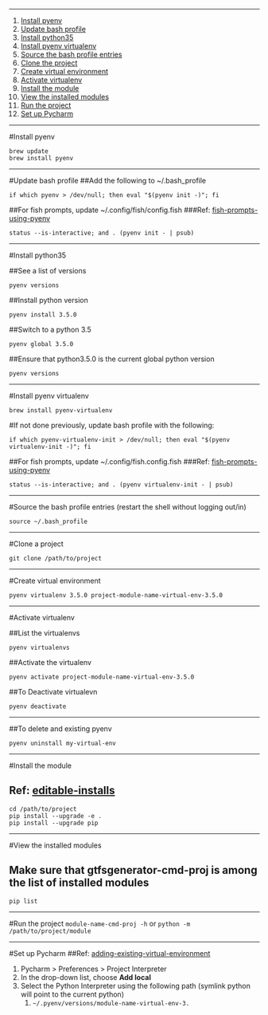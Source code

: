 ___
1. [Install pyenv](https://github.com/bf4648/pyenv-setup#install-pyenv "Install pyenv")
2. [Update bash profile](https://github.com/bf4648/pyenv-setup#update-bash-profile "Update Bash Profile")
3. [Install python35](https://github.com/bf4648/pyenv-setup#install-python35)
4. [Install pyenv virtualenv](https://github.com/bf4648/pyenv-setup#install-pyenv-virtualenv)
6. [Source the bash profile entries](https://github.com/bf4648/pyenv-setup#source-the-bash-profile-entries)
7. [Clone the project](https://github.com/bf4648/pyenv-setup#clone-the-project "Clone the project")
8. [Create virtual environment](https://github.com/bf4648/pyenv-setup#create-virtual-environment "Create virtual environment")
9. [Activate virtualenv](https://github.com/bf4648/pyenv-setup#activate-virtualenv "Activate virtualenv")
10. [Install the module](https://github.com/bf4648/pyenv-setup#install-the-module "Install the module")
11. [View the installed modules](https://github.com/bf4648/pyenv-setup#view-the-installed-modules "View the installed modules")
12. [Run the project](https://github.com/bf4648/pyenv-setup#run-the-project "Run the project")
13. [Set up Pycharm](https://github.com/bf4648/pyenv-setup#set-up-pycharm "Set up Pycharm")

___

#Install pyenv

```
brew update
brew install pyenv

```
___

#Update bash profile
##Add the following to ~/.bash_profile

```
if which pyenv > /dev/null; then eval "$(pyenv init -)"; fi
```

##For fish prompts, update ~/.config/fish/config.fish
###Ref: [fish-prompts-using-pyenv](https://github.com/yyuu/pyenv/issues/32)
```
status --is-interactive; and . (pyenv init - | psub)
```
___

#Install python35

##See a list of versions
```
pyenv versions
```
##Install python version

```
pyenv install 3.5.0
```

##Switch to a python 3.5
```
pyenv global 3.5.0
```

##Ensure that python3.5.0 is the current global python version

```
pyenv versions
```
___

#Install pyenv virtualenv

```
brew install pyenv-virtualenv
```

#If not done previously, update bash profile with the following:

```
if which pyenv-virtualenv-init > /dev/null; then eval "$(pyenv virtualenv-init -)"; fi
```

##For fish prompts, update ~/.config/fish.config.fish
###Ref: [fish-prompts-using-pyenv](https://github.com/yyuu/pyenv/issues/32)
```
status --is-interactive; and . (pyenv virtualenv-init - | psub)
```
___

#Source the bash profile entries (restart the shell without logging out/in)

```
source ~/.bash_profile
```
___

#Clone a project
```
git clone /path/to/project
```
___

#Create virtual environment
```
pyenv virtualenv 3.5.0 project-module-name-virtual-env-3.5.0
```
___

#Activate virtualenv

##List the virtualenvs

```
pyenv virtualenvs
```

##Activate the virtualenv
```
pyenv activate project-module-name-virtual-env-3.5.0
```

##To Deactivate virtualevn

```
pyenv deactivate
```
___
##To delete and existing pyenv 

```
pyenv uninstall my-virtual-env
```
___

#Install the module
## Ref: [editable-installs](https://pip.pypa.io/en/latest/reference/pip_install.html#editable-installs)
```
cd /path/to/project
pip install --upgrade -e .
pip install --upgrade pip
```
___

#View the installed modules
## Make sure that gtfsgenerator-cmd-proj is among the list of installed modules
```
pip list
```
___

#Run the project
`module-name-cmd-proj -h` or
`python -m /path/to/project/module`
___

#Set up Pycharm
##Ref: [adding-existing-virtual-environment](https://www.jetbrains.com/pycharm/help/adding-existing-virtual-environment.html)

1.  Pycharm > Preferences > Project Interpreter
2.  In the drop-down list, choose **Add local**
3.  Select the Python Interpreter using the following path (symlink python will point to the current python)
	1.  `~/.pyenv/versions/module-name-virtual-env-3.`

